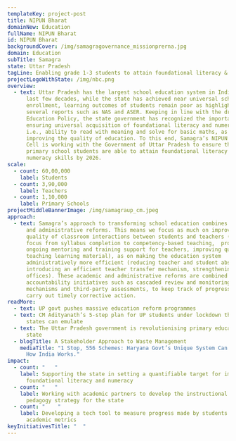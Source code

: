 ```yaml
---
templateKey: project-post
title: NIPUN Bharat
domainNew: Education
fullName: NIPUN Bharat
id: NIPUN Bharat
backgroundCover: /img/samagragovernance_missionprerna.jpg
domain: Education
subTitle: Samagra
state: Uttar Pradesh
tagLine: Enabling grade 1-3 students to attain foundational literacy & numeracy
projectLogoWithState: /img/nbc.png
overview:
  - text: Uttar Pradesh has the largest school education system in India. Over the
      last few decades, while the state has achieved near universal school
      enrollment, learning outcomes of students remain poor as highlighted by
      several reports such as NAS and ASER. Keeping in line with the draft New
      Education Policy, the state government has recognized the importance of
      ensuring universal acquisition of foundational literacy and numeracy,
      i.e., ability to read with meaning and solve for basic maths, as key to
      improving the quality of education. To this end, Samagra’s NIPUN Bharat
      Cell is working with the Government of Uttar Pradesh to ensure that all
      primary school students are able to attain foundational literacy and
      numeracy skills by 2026.
scale:
  - count: 60,00,000
    label: Students
  - count: 3,90,000
    label: Teachers
  - count: 1,10,000
    label: Primary Schools
projectMiddleBannerImage: /img/samagraup_cm.jpeg
approach:
  - text: Samagra’s approach to transforming school education combines both academic
      and administrative reforms. This means we focus as much on improving the
      quality of classroom interactions between students and teachers (shifting
      focus from syllabus completion to competency-based teaching,  providing
      ongoing mentoring and training support for teachers, improving quality of
      teaching learning material), as on making the education system
      administratively more efficient (reducing teacher and student absenteeism,
      introducing an efficient teacher transfer mechanism, strengthening field
      offices). These academic and administrative reforms are combined with
      accountability initiatives such as cascaded review and monitoring
      mechanisms and third-party assessments, to keep track of progress and
      carry out timely corrective action.
readMore:
  - text: UP govt pushes massive education reform programmes
  - text: CM Adityanath’s 5-step plan for UP students under lockdown that other
      states can emulate
  - text: The Uttar Pradesh government is revolutionising primary education in the
      state
  - blogTitle: A Stakeholder Approach to Waste Management
    mediaTitle: "1 Stop, 556 Schemes: Haryana Govt’s Unique System Can Revolutionise
      How India Works."
impact:
  - count: "   "
    label: Supporting the state in setting a quantifiable target for improving
      foundational literacy and numeracy
  - count: "   "
    label: Working with academic partners to develop the instructional design and
      pedagogy strategy for the state
  - count: "    "
    label: Developing a tech tool to measure progress made by students on key
      academic metrics
keyInitiativesTitle: "  "
---
```

